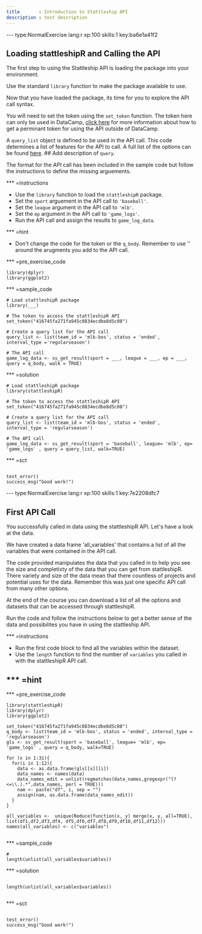 ```yaml
---
title       : Introduction to Stattleship API
description : test description
---
```


--- type:NormalExercise lang:r xp:100 skills:1  key:ba6e1a41f2
## Loading stattleshipR and Calling the API
The first step to using the Stattleship API is loading the package into your environment. 

Use the standard `library` function to make the package available to use. 

Now that you have loaded the package, its time for you to explore the API call syntax. 

You will need to set the token using the `set_token` function. The token here can only be used in DataCamp, <a href="http://developers.stattleship.com/#introduction">click here</a> for more information about how to get a perminant token for using the API outside of DataCamp. 

A `query_list` object is defined to be used in the API call. This code determines a list of features for the API to call. A full list of the options can be found <a href="http://developers.stattleship.com/#introduction">here</a>. ## Add description of `query`.

The format for the API call has been included in the sample code but follow the instructions to define the missing arguements.

*** =instructions
- Use the `library` function to load the `stattleshipR` package.
- Set the `sport` arguement in the API call to `'baseball'`.  
- Set the `league` argument in the API call to `'mlb'`. 
- Set the `ep` argument in the API call to `'game_logs'`.
- Run the API call and assign the results to `game_log_data`. 

*** =hint
- Don't change the code for the token or the `q_body`. Remember to use '' around the arugments you add to the API call.  

*** =pre_exercise_code
```{r}
library(dplyr)
library(ggplot2)
```

*** =sample_code
```{r}
# Load stattleshipR package
library(___)

# The token to access the stattleshipR API
set_token("416745fa271fa945c0834ecdbe8d5c08")

# Create a query list for the API call
query_list <- list(team_id = 'mlb-bos', status = 'ended', interval_type ='regularseason')

# The API call 
game_log_data <- ss_get_result(sport = ___, league = ___, ep = ___, query = q_body, walk = TRUE)  

```

*** =solution
```{r}
# Load stattleshipR package
library(stattleshipR)

# The token to access the stattleshipR API
set_token("416745fa271fa945c0834ecdbe8d5c08")

# Create a query list for the API call
query_list <- list(team_id = 'mlb-bos', status = 'ended', interval_type = 'regularseason')

# The API call 
game_log_data <- ss_get_result(sport = 'baseball', league= 'mlb', ep= 'game_logs' , query = query_list, walk=TRUE)  

```

*** =sct
```{r}

test_error()
success_msg("Good work!")
```

--- type:NormalExercise lang:r xp:100 skills:1  key:7e2208dfc7
## First API Call

You successfully called in data using the stattleshipR API. Let's have a look at the data. 

We have created a data frame 'all_variables' that contains a list of all the variables that were contained in the API call.

The code provided manipulates the data that you called in to help you see the size and completixty of the data that you can get from stattleshipR. There variety and size of the data mean that there countless of projects and potential uses for the data. Remember this was just one specific API call from many other options. 

At the end of the course you can download a list of all the options and datasets that can be accessed through stattleshipR.

Run the code and follow the instructions below to get a better sense of the data and possibilites you have in using the stattleship API.  

*** =instructions
- Run the first code block to find all the variables within the dataset.
- Use the `length` function to find the number of `variables` you called in with the stattleshipR API call.  

*** =hint
- 

*** =pre_exercise_code
```{r}
library(stattleshipR)  
library(dplyr)
library(ggplot2)

set_token("416745fa271fa945c0834ecdbe8d5c08")
q_body <- list(team_id = 'mlb-bos', status = 'ended', interval_type = 'regularseason')
gls <- ss_get_result(sport = 'baseball', league= 'mlb', ep= 'game_logs' , query = q_body, walk=TRUE)  

for (x in 1:31){
  for(i in 1:12){
    data <- as.data.frame(gls[[x]][i])
    data_names <- names(data)
    data_names_edit = unlist(regmatches(data_names,gregexpr("(?<=\\.).*",data_names, perl = TRUE)))
    nam <- paste("df", i, sep = "")
    assign(nam, as.data.frame(data_names_edit))
  }
}

all_variables <-  unique(Reduce(function(x, y) merge(x, y, all=TRUE), list(df1,df2,df3,df4, df5,df6,df7,df8,df9,df10,df11,df12)))
names(all_variables) <- c("variables")


```

*** =sample_code
```{r}
# 
length(unlist(all_variables$variables))
```

*** =solution
```{r}

length(unlist(all_variables$variables))


```

*** =sct
```{r}

test_error()
success_msg("Good work!")
```




